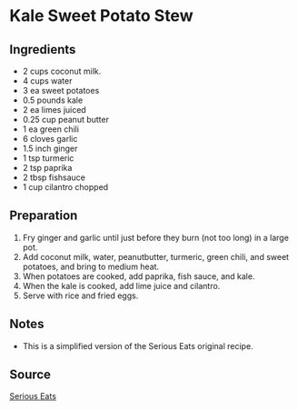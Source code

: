 # Kale Sweet Potato Stew

## Ingredients

- 2 cups coconut milk.
- 4 cups water
- 3 ea sweet potatoes
- 0.5 pounds kale
- 2 ea limes juiced
- 0.25 cup peanut butter
- 1 ea green chili
- 6 cloves garlic
- 1.5 inch ginger
- 1 tsp turmeric
- 2 tsp paprika
- 2 tbsp fishsauce
- 1 cup cilantro chopped

## Preparation

1. Fry ginger and garlic until just before they burn (not too long) in a large pot.
2. Add coconut milk, water, peanutbutter, turmeric, green chili, and sweet potatoes, and bring to medium heat.
3. When potatoes are cooked, add paprika, fish sauce, and kale.
4. When the kale is cooked, add lime juice and cilantro.
5. Serve with rice and fried eggs.

## Notes

- This is a simplified version of the Serious Eats original recipe.

## Source

[Serious Eats](https://www.seriouseats.com/west-african-inspired-vegan-peanut-sweet-potato-soup-recipe)
